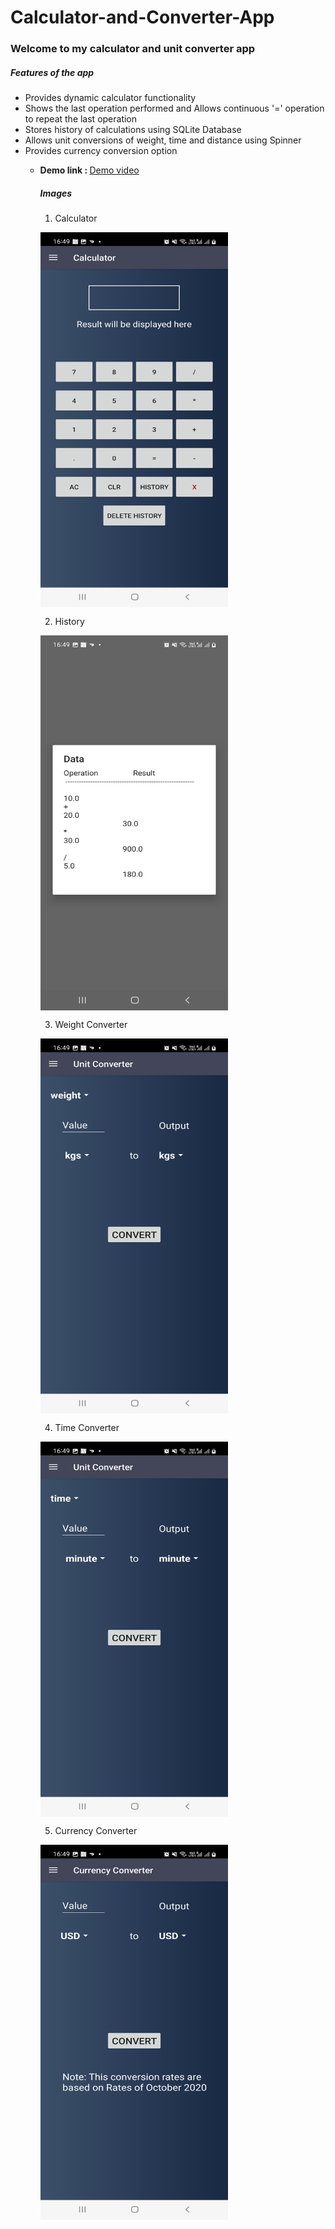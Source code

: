 # Calculator-and-Converter-App

<h3> Welcome to my calculator and unit converter app </h3>

<h5> Features of the app </h5>

<ul>

<li> Provides dynamic calculator functionality </li>

<li> Shows the last operation performed and Allows continuous '=' operation to repeat the last operation </li>

<li> Stores history of calculations using SQLite Database </li>

<li> Allows unit conversions of weight, time and distance using Spinner </li>

<li> Provides currency conversion option </li>
<ul>

<li> <b>Demo link : </b> <a href = "https://youtu.be/DEyp6cxz1aM"> Demo video </a> </li>



<h5> Images </h5>

1) Calculator

<a href="Calculator"><img src="https://github.com/KrishnaPandya-VGEC-IT/Calculator-and-Converter-App/blob/main/app%20demo%20images/Calculator.jpg" align="center" height="600" width="300" ></a>

2) History

<a href="History"><img src="https://github.com/KrishnaPandya-VGEC-IT/Calculator-and-Converter-App/blob/main/app%20demo%20images/History.jpg" align="center" height="600" width="300" ></a>


3) Weight Converter


<a href="History"><img src="https://github.com/KrishnaPandya-VGEC-IT/Calculator-and-Converter-App/blob/main/app%20demo%20images/Weight%20converter.jpg" align="center" height="600" width="300" ></a>

4) Time Converter

<a href="History"><img src="https://github.com/KrishnaPandya-VGEC-IT/Calculator-and-Converter-App/blob/main/app%20demo%20images/Time%20converter.jpg" align="center" height="600" width="300" ></a>

5) Currency Converter

<a href="History"><img src="https://github.com/KrishnaPandya-VGEC-IT/Calculator-and-Converter-App/blob/main/app%20demo%20images/Currency%20converter.jpg" align="center" height="600" width="300" ></a>



